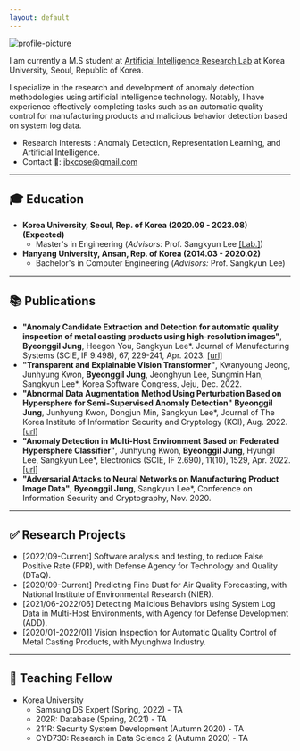 ```yaml
---
layout: default
---
```


<img class="profile-picture" alt="profile-picture" src="https://lh6.googleusercontent.com/2Lgh4CGe_bWUZxK0XHaTuG5dHmoy5QGVHw_4ZPBhOI5oB-nYqeu_vj7lZvkxgtVGIuykmOAioa3d8WOZcF6shI2RiIrVzrXX27F247vrcFgZ4gy3mvehXZu2lnzurfjDYA=w1280">

I am currently a M.S student at [Artificial Intelligence Research Lab](https://air.korea.ac.kr) at Korea University, Seoul, Republic of Korea.

I specialize in the research and development of anomaly detection methodologies using artificial intelligence technology. Notably, I have experience effectively completing tasks such as an automatic quality control for manufacturing products and malicious behavior detection based on system log data.

- Research Interests : Anomaly Detection, Representation Learning, and Artificial Intelligence.
- Contact 📩: [jbkcose@gmail.com](mailto:jbkcose@gmail.com)

---

## 🎓 Education

- **Korea University, Seoul, Rep. of Korea (2020.09 - 2023.08) (Expected)**
  - Master's in Engineering (*Advisors:* Prof. Sangkyun Lee [\[Lab.\]](https://air.korea.ac.kr))
- **Hanyang University, Ansan, Rep. of Korea (2014.03 - 2020.02)**
  - Bachelor's in Computer Engineering (*Advisors:* Prof. Sangkyun Lee)

---

## 📚 Publications

- **"Anomaly Candidate Extraction and Detection for automatic quality inspection of metal casting products using high-resolution images"**, **Byeonggil Jung**, Heegon You, Sangkyun Lee*. Journal of Manufacturing Systems (SCIE, IF 9.498), 67, 229-241, Apr. 2023. [\[url\]](https://doi.org/10.1016/j.jmsy.2023.02.007)
- **"Transparent and Explainable Vision Transformer"**, Kwanyoung Jeong, Junhyung Kwon, **Byeonggil Jung**, Jeonghyun Lee, Sungmin Han, Sangkyun Lee*, Korea Software Congress, Jeju, Dec. 2022.
- **"Abnormal Data Augmentation Method Using Perturbation Based on Hypersphere for Semi-Supervised Anomaly Detection"** **Byeonggil Jung**, Junhyung Kwon, Dongjun Min, Sangkyun Lee*, Journal of The Korea Institute of Information Security and Cryptology (KCI), Aug. 2022. [\[url\]](http://doi.org/10.13089/JKIISC.2022.32.4.647)
- **"Anomaly Detection in Multi-Host Environment Based on Federated Hypersphere Classifier"**, Junhyung Kwon, **Byeonggil Jung**, Hyungil Lee, Sangkyun Lee*, Electronics (SCIE, IF 2.690), 11(10), 1529, Apr. 2022. [\[url\]](https://doi.org/10.3390/electronics11101529)
- **"Adversarial Attacks to Neural Networks on Manufacturing Product Image Data"**, **Byeonggil Jung**, Sangkyun Lee*, Conference on Information Security and Cryptography, Nov. 2020.

---

## ✅ Research Projects
- [2022/09-Current] Software analysis and testing, to reduce False Positive Rate (FPR), with Defense Agency for Technology and Quality (DTaQ).
- [2020/09-Current] Predicting Fine Dust for Air Quality Forecasting, with National Institute of Environmental Research (NIER).
- [2021/06-2022/06] Detecting Malicious Behaviors using System Log Data in Multi-Host Environments, with Agency for Defense Development (ADD).
- [2020/01-2022/01] Vision Inspection for Automatic Quality Control of Metal Casting Products, with Myunghwa Industry.

---

## 🏫 Teaching Fellow
- Korea University
  - Samsung DS Expert (Spring, 2022) - TA
  - 202R: Database (Spring, 2021) - TA
  - 211R: Security System Development (Autumn 2020) - TA
  - CYD730: Research in Data Science 2 (Autumn 2020) - TA
